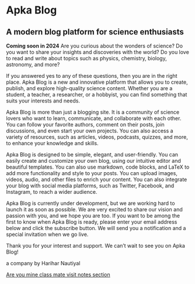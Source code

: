 
# Apka Blog
 ## A modern blog platform for science enthusiasts
**Coming soon in 2024**
Are you curious about the wonders of science? Do you want to share your insights and discoveries with the world? Do you love to read and write about topics such as physics, chemistry, biology, astronomy, and more?

If you answered yes to any of these questions, then you are in the right place. Apka Blog is a new and innovative platform that allows you to create, publish, and explore high-quality science content. Whether you are a student, a teacher, a researcher, or a hobbyist, you can find something that suits your interests and needs.

Apka Blog is more than just a blogging site. It is a community of science lovers who want to learn, communicate, and collaborate with each other. You can follow your favorite authors, comment on their posts, join discussions, and even start your own projects. You can also access a variety of resources, such as articles, videos, podcasts, quizzes, and more, to enhance your knowledge and skills.

Apka Blog is designed to be simple, elegant, and user-friendly. You can easily create and customize your own blog, using our intuitive editor and beautiful templates. You can also use markdown, code blocks, and LaTeX to add more functionality and style to your posts. You can upload images, videos, audio, and other files to enrich your content. You can also integrate your blog with social media platforms, such as Twitter, Facebook, and Instagram, to reach a wider audience.

Apka Blog is currently under development, but we are working hard to launch it as soon as possible. We are very excited to share our vision and passion with you, and we hope you are too. If you want to be among the first to know when Apka Blog is ready, please enter your email address below and click the subscribe button. We will send you a notification and a special invitation when we go live.

Thank you for your interest and support. We can’t wait to see you on Apka Blog!

a company by Harihar Nautiyal


[Are you mine class mate visit notes section](https://apka.blog/repo/notes)